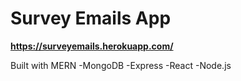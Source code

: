 # Survey Emails App
**https://surveyemails.herokuapp.com/**

Built with MERN
-MongoDB
-Express
-React
-Node.js
